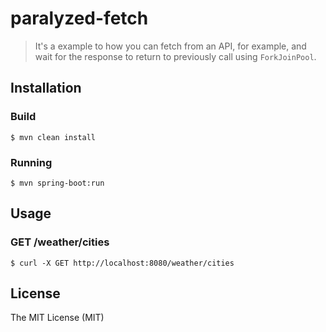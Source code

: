 # paralyzed-fetch

>It's a example to how you can fetch from an API, for example, and wait for the response to return to previously call using `ForkJoinPool`.


## Installation

### Build
```console
$ mvn clean install
```

### Running
```console
$ mvn spring-boot:run
```

## Usage

### GET /weather/cities
```console
$ curl -X GET http://localhost:8080/weather/cities
```

## License
The MIT License (MIT)